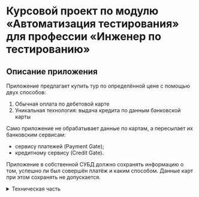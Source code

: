 # Курсовой проект по модулю «Автоматизация тестирования» для профессии «Инженер по тестированию»

## Описание приложения

Приложение предлагает купить тур по определённой цене с помощью двух способов:

1. Обычная оплата по дебетовой карте
2. Уникальная технология: выдача кредита по данным банковской карты
   
Само приложение не обрабатывает данные по картам, а пересылает их банковским сервисам:
* сервису платежей (Payment Gate);
* кредитному сервису (Credit Gate).

Приложение в собственной СУБД должно сохранять информацию о том, успешно ли был совершён платёж и каким способом. 
Данные карт при этом сохранять не допускается.

<details>
<summary>Техническая часть</summary>

Само приложение расположено в файле [`./artifacts/aqa-shop.jar`](aqa-shop.jar) 
и запускается стандартным способом `java -jar ./artifacts/aqa-shop.jar` на порту 8080.

В файле [`application.properties`](application.properties) приведён ряд типовых настроек:
* учётные данные и URL для подключения к СУБД;
* URL-адреса банковских сервисов.

## Начало работы

**Выполнить команды в терминале:**
* `git clone https://github.com/alvikui/CourseworkQA`
* `cd CourseworkQA`

### Prerequisites

**Необходимо наличие установленных приложений:**
* Java 11
* Git
* Docker, Docker compose
* IDE: IntelliJ IDEA
* DBeaver

### Установка и запуск

1. Запустить контейнер БД

* `docker compose up`

2. Запустить приложение

для запуска сервиса с БД postresql

* `java -Dspring.datasource.url=jdbc:postgresql://localhost:5432/app -jar ./artifacts/aqa-shop.jar`

для запуска сервиса с БД mysql

* `java -Dspring.datasource.url=jdbc:mysql://localhost:3306/app -jar ./artifacts/aqa-shop.jar`

3. Запустить автотесты

для запуска тестов с БД postresql:

* `./gradlew clean test -DdbUrl=jdbc:postgresql://localhost:5432/app`

для запуска тестов с БД mysql:

* `./gradlew clean test -DdbUrl=jdbc:mysql://localhost:3306/app`

4. Сформировать и открыть отчёт

* `./gradlew allureServe`  

5. Остановить контейнер

* `docker-compose down`  